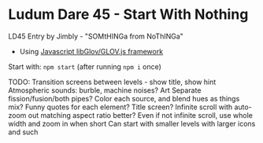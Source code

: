 Ludum Dare 45 - Start With Nothing
============================

LD45 Entry by Jimbly - "SOMtHINGa from NoThINGa"

* Using [Javascript libGlov/GLOV.js framework](https://github.com/Jimbly/glovjs)

Start with: `npm start` (after running `npm i` once)

TODO:
  Transition screens between levels - show title, show hint
  Atmospheric sounds:
    burble, machine noises?
  Art
    Separate fission/fusion/both pipes?
    Color each source, and blend hues as things mix?
  Funny quotes for each element?
  Title screen?
  Infinite scroll with auto-zoom out matching aspect ratio better?
    Even if not infinite scroll, use whole width and zoom in when short
    Can start with smaller levels with larger icons and such
